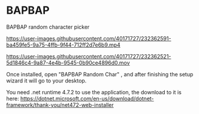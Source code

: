 # BAPBAP
BAPBAP random character picker



https://user-images.githubusercontent.com/40171727/232362591-ba459fe5-9a75-4ffb-9f44-712ff2d7e6b9.mp4





https://user-images.githubusercontent.com/40171727/232362521-5d1846c4-9a87-4e4b-9545-0b90ce4896d0.mov


Once installed, open "BAPBAP Random Char" , and after finishing the setup wizard it will go to your desktop.


You need .net runtime 4.7.2 to use the application, the download to it is here: https://dotnet.microsoft.com/en-us/download/dotnet-framework/thank-you/net472-web-installer



